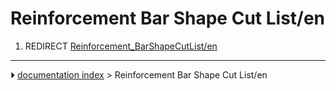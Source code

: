 # Reinforcement Bar Shape Cut List/en
1.  REDIRECT [Reinforcement_BarShapeCutList/en](Reinforcement_BarShapeCutList/en.md)



---
⏵ [documentation index](../README.md) > Reinforcement Bar Shape Cut List/en
